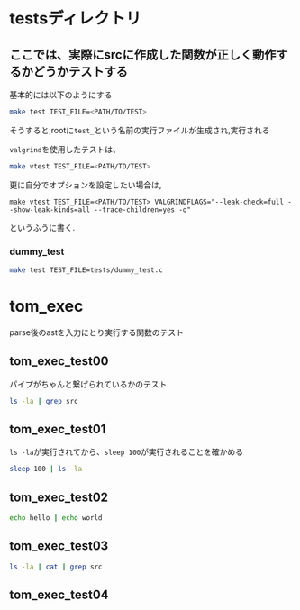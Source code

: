 # testsディレクトリ

## ここでは、実際にsrcに作成した関数が正しく動作するかどうかテストする

基本的には以下のようにする

```bash
make test TEST_FILE=<PATH/TO/TEST>
```

そうすると,rootに`test_`という名前の実行ファイルが生成され,実行される


`valgrind`を使用したテストは、

```bash
make vtest TEST_FILE=<PATH/TO/TEST>
```

更に自分でオプションを設定したい場合は,

```
make vtest TEST_FILE=<PATH/TO/TEST> VALGRINDFLAGS="--leak-check=full --show-leak-kinds=all --trace-children=yes -q"
```

というふうに書く.

### dummy_test

```bash
make test TEST_FILE=tests/dummy_test.c
```

# tom_exec

parse後のastを入力にとり実行する関数のテスト

## tom_exec_test00

パイプがちゃんと繋げられているかのテスト

```bash
ls -la | grep src
```

## tom_exec_test01

`ls -la`が実行されてから、`sleep 100`が実行されることを確かめる

```bash
sleep 100 | ls -la
```

## tom_exec_test02

```bash
echo hello | echo world
```

## tom_exec_test03

```bash
ls -la | cat | grep src
```

## tom_exec_test04

```bash

```
